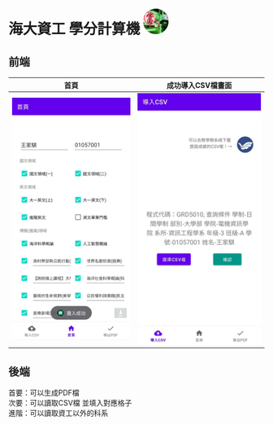 # 海大資工 學分計算機 <img src="https://github.com/partner0487/NTOU-credit-calculation/blob/master/image/logo.png" width="50"/>

## 前端
| 首頁                                                                                            | 成功導入CSV檔畫面  |
|-----------------------------------------------------------------------------------------------| ----  |
| <img src="https://github.com/partner0487/NTOU-credit-calculation/blob/master/image/home.png"> | <img src="https://github.com/partner0487/NTOU-credit-calculation/blob/master/image/csv.png"> |

## 後端
首要：可以生成PDF檔\
次要：可以讀取CSV檔 並填入對應格子\
進階：可以讀取資工以外的科系 
